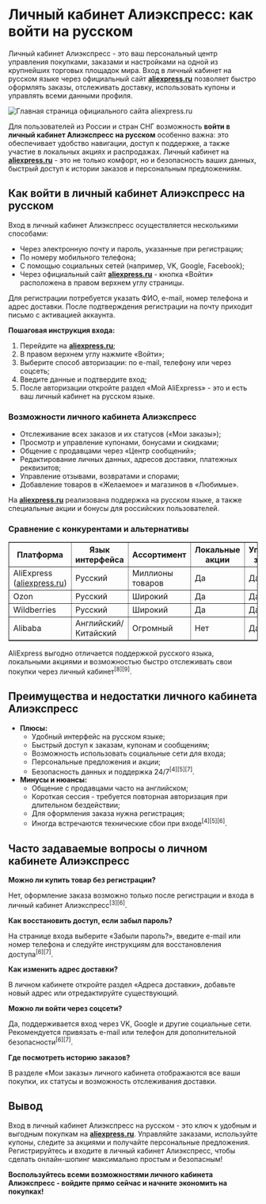 <h1>Личный кабинет Алиэкспресс: как войти на русском</h1> 
<p>Личный кабинет Алиэкспресс - это ваш персональный центр управления покупками, заказами и настройками на одной из крупнейших торговых площадок мира. Вход в личный кабинет на русском языке через официальный сайт <b><a href="https://go.avnxt.site/23ea91043903f8b0?erid=2VfnxyH326k&m=1" target="_blank" rel="nofollow noopener">aliexpress.ru</a></b> позволяет быстро оформлять заказы, отслеживать доставку, использовать купоны и управлять всеми данными профиля.</p> 

<p><img src="https://github.com/user-attachments/assets/a2ef5d8a-3355-436e-a000-ccc0c7914701" alt="Главная страница официального сайта aliexpress.ru" /></p> 

<p>Для пользователей из России и стран СНГ возможность <strong>войти в личный кабинет Алиэкспресс на русском</strong> особенно важна: это обеспечивает удобство навигации, доступ к поддержке, а также участие в локальных акциях и распродажах. Личный кабинет на <b><a href="https://go.avnxt.site/23ea91043903f8b0?erid=2VfnxyH326k&m=1" target="_blank" rel="nofollow noopener">aliexpress.ru</a></b> - это не только комфорт, но и безопасность ваших данных, быстрый доступ к истории заказов и персональным предложениям.</p> 

<h2>Как войти в личный кабинет Алиэкспресс на русском</h2> 
<p>Вход в личный кабинет Алиэкспресс осуществляется несколькими способами:</p> 
<ul> 
  <li>Через электронную почту и пароль, указанные при регистрации;</li> 
  <li>По номеру мобильного телефона;</li> 
  <li>С помощью социальных сетей (например, VK, Google, Facebook);</li> 
  <li>Через официальный сайт <b><a href="https://go.avnxt.site/23ea91043903f8b0?erid=2VfnxyH326k&m=1" target="_blank" rel="nofollow noopener">aliexpress.ru</a></b> - кнопка «Войти» расположена в правом верхнем углу страницы.</li> 
</ul> 

<p>Для регистрации потребуется указать ФИО, e-mail, номер телефона и адрес доставки. После подтверждения регистрации на почту приходит письмо с активацией аккаунта.</p> 

<p><b>Пошаговая инструкция входа:</b></p> 
<ol> 
  <li>Перейдите на <b><a href="https://go.avnxt.site/23ea91043903f8b0?erid=2VfnxyH326k&m=1" target="_blank" rel="nofollow noopener">aliexpress.ru</a></b>;</li> 
  <li>В правом верхнем углу нажмите «Войти»;</li> 
  <li>Выберите способ авторизации: по e-mail, телефону или через соцсеть;</li> 
  <li>Введите данные и подтвердите вход;</li> 
  <li>После авторизации откройте раздел «Мой AliExpress» - это и есть ваш личный кабинет на русском языке.</li> 
</ol> 

<h3>Возможности личного кабинета Алиэкспресс</h3> 
<ul> 
  <li>Отслеживание всех заказов и их статусов («Мои заказы»);</li> 
  <li>Просмотр и управление купонами, бонусами и скидками;</li> 
  <li>Общение с продавцами через «Центр сообщений»;</li> 
  <li>Редактирование личных данных, адресов доставки, платежных реквизитов;</li> 
  <li>Управление отзывами, возвратами и спорами;</li> 
  <li>Добавление товаров в «Желаемое» и магазинов в «Любимые».</li> 
</ul> 

<p>На <b><a href="https://go.avnxt.site/23ea91043903f8b0?erid=2VfnxyH326k&m=1" target="_blank" rel="nofollow noopener">aliexpress.ru</a></b> реализована поддержка на русском языке, а также специальные акции и бонусы для российских пользователей.</p> 

<h3>Сравнение с конкурентами и альтернативы</h3> 
<table border="1" cellpadding="4"> 
  <tr> 
    <th>Платформа</th> 
    <th>Язык интерфейса</th> 
    <th>Ассортимент</th> 
    <th>Локальные акции</th> 
    <th>Управление заказами</th> 
  </tr> 
  <tr> 
    <td>AliExpress (<a href="https://go.avnxt.site/23ea91043903f8b0?erid=2VfnxyH326k&m=1" target="_blank" rel="nofollow noopener">aliexpress.ru</a>)</td> 
    <td>Русский</td> 
    <td>Миллионы товаров</td> 
    <td>Да</td> 
    <td>Да</td> 
  </tr> 
  <tr> 
    <td>Ozon</td> 
    <td>Русский</td> 
    <td>Широкий</td> 
    <td>Да</td> 
    <td>Да</td> 
  </tr> 
  <tr> 
    <td>Wildberries</td> 
    <td>Русский</td> 
    <td>Широкий</td> 
    <td>Да</td> 
    <td>Да</td> 
  </tr> 
  <tr> 
    <td>Alibaba</td> 
    <td>Английский/Китайский</td> 
    <td>Огромный</td> 
    <td>Нет</td> 
    <td>Да</td> 
  </tr> 
</table> 

<p>AliExpress выгодно отличается поддержкой русского языка, локальными акциями и возможностью быстро отслеживать свои покупки через личный кабинет<sup>[8][9]</sup>.</p> 

<h2>Преимущества и недостатки личного кабинета Алиэкспресс</h2> 
<ul> 
  <li><b>Плюсы:</b> 
    <ul> 
      <li>Удобный интерфейс на русском языке;</li> 
      <li>Быстрый доступ к заказам, купонам и сообщениям;</li> 
      <li>Возможность использовать социальные сети для входа;</li> 
      <li>Персональные предложения и акции;</li> 
      <li>Безопасность данных и поддержка 24/7<sup>[4][5][7]</sup>.</li> 
    </ul> 
  </li> 
  <li><b>Минусы и нюансы:</b> 
    <ul> 
      <li>Общение с продавцами часто на английском;</li> 
      <li>Короткая сессия - требуется повторная авторизация при длительном бездействии;</li> 
      <li>Для оформления заказа нужна регистрация;</li> 
      <li>Иногда встречаются технические сбои при входе<sup>[4][5][6]</sup>.</li> 
    </ul> 
  </li> 
</ul> 

<h2>Часто задаваемые вопросы о личном кабинете Алиэкспресс</h2> 

<b>Можно ли купить товар без регистрации?</b> 
<p>Нет, оформление заказа возможно только после регистрации и входа в личный кабинет Алиэкспресс<sup>[3][6]</sup>.</p> 

<b>Как восстановить доступ, если забыл пароль?</b> 
<p>На странице входа выберите «Забыли пароль?», введите e-mail или номер телефона и следуйте инструкциям для восстановления доступа<sup>[6][7]</sup>.</p> 

<b>Как изменить адрес доставки?</b> 
<p>В личном кабинете откройте раздел «Адреса доставки», добавьте новый адрес или отредактируйте существующий.</p> 

<b>Можно ли войти через соцсети?</b> 
<p>Да, поддерживается вход через VK, Google и другие социальные сети. Рекомендуется привязать e-mail или телефон для дополнительной безопасности<sup>[6][7]</sup>.</p> 

<b>Где посмотреть историю заказов?</b> 
<p>В разделе «Мои заказы» личного кабинета отображаются все ваши покупки, их статусы и возможность отслеживания доставки.</p> 

<h2>Вывод</h2> 
<p>Вход в личный кабинет Алиэкспресс на русском - это ключ к удобным и выгодным покупкам на <b><a href="https://go.avnxt.site/23ea91043903f8b0?erid=2VfnxyH326k&m=1" target="_blank" rel="nofollow noopener">aliexpress.ru</a></b>. Управляйте заказами, используйте купоны, следите за акциями и получайте персональные предложения. Регистрируйтесь и входите в личный кабинет Алиэкспресс, чтобы сделать онлайн-шопинг максимально простым и безопасным!</p> 

<p><b>Воспользуйтесь всеми возможностями личного кабинета Алиэкспресс - войдите прямо сейчас и начните экономить на покупках!</b></p> 

